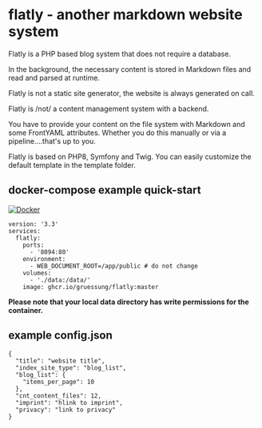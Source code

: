 # flatly - another markdown website system

Flatly is a PHP based blog system that does not require a database.

In the background, the necessary content is stored in Markdown files and read and parsed at runtime.

Flatly is not a static site generator, the website is always generated on call. 

Flatly is /not/ a content management system with a backend.

You have to provide your content on the file system with Markdown and some FrontYAML attributes. Whether you do this manually or via a pipeline....that's up to you.

Flatly is based on PHP8, Symfony and Twig. You can easily customize the default template in the template folder.

## docker-compose example quick-start
[![Docker](https://github.com/gruessung/flatly/actions/workflows/docker-publish.yml/badge.svg)](https://github.com/gruessung/flatly/actions/workflows/docker-publish.yml)
```
version: '3.3'
services:
  flatly:
    ports:
      - '8094:80'
    environment:
      - WEB_DOCUMENT_ROOT=/app/public # do not change
    volumes:
      - './data:/data/'
    image: ghcr.io/gruessung/flatly:master
   ```
**Please note that your local data directory has write permissions for the container.**

## example config.json
```
{
  "title": "website title",
  "index_site_type": "blog_list",
  "blog_list": {
    "items_per_page": 10
  },
  "cnt_content_files": 12,
  "imprint": "hlink to imprint",
  "privacy": "link to privacy"
}
```
